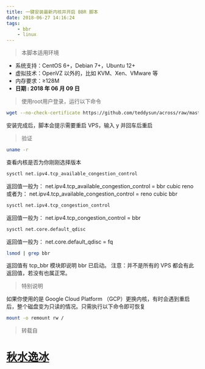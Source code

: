 ```yaml
---
title: 一键安装最新内核并开启 BBR 脚本
date: 2018-06-27 14:16:24
tags: 
    - bbr
    - linux
---
```


> 本脚本适用环境

* 系统支持：CentOS 6+，Debian 7+，Ubuntu 12+
* 虚拟技术：OpenVZ 以外的，比如 KVM、Xen、VMware 等
* 内存要求：≥128M
* **日期 : 2018 年 06 月 09 日**

> 使用root用户登录，运行以下命令

``` bash
wget --no-check-certificate https://github.com/teddysun/across/raw/master/bbr.sh && chmod +x bbr.sh && ./bbr.sh
```

安装完成后，脚本会提示需要重启 VPS，输入 y 并回车后重启

> 验证

``` bash
uname -r
```

查看内核是否为你刚刚选择版本

``` bash
sysctl net.ipv4.tcp_available_congestion_control
```

返回值一般为：
net.ipv4.tcp_available_congestion_control = bbr cubic reno
或者为：
net.ipv4.tcp_available_congestion_control = reno cubic bbr

``` bash
sysctl net.ipv4.tcp_congestion_control
```

返回值一般为：
net.ipv4.tcp_congestion_control = bbr

``` bash
sysctl net.core.default_qdisc
```

返回值一般为：
net.core.default_qdisc = fq

``` bash
lsmod | grep bbr
```

返回值有 tcp_bbr 模块即说明 bbr 已启动。
注意：并不是所有的 VPS 都会有此返回值，若没有也属正常。

> 特别说明

如果你使用的是 Google Cloud Platform （GCP）更换内核，有时会遇到重启后，整个磁盘变为只读的情况。只需执行以下命令即可恢复

``` bash
mount -o remount rw /
```

> 转载自

# [秋水逸冰](https://teddysun.com/489.html)




